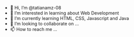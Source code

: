 - 👋 Hi, I’m @tatianamz-08
- 👀 I’m interested in learning about Web Development
- 🌱 I’m currently learning HTML, CSS, Javascript and Java
- 💞️ I’m looking to collaborate on ...
- 📫 How to reach me ...

<!---
tatianamz-08/tatianamz-08 is a ✨ special ✨ repository because its `README.md` (this file) appears on your GitHub profile.
You can click the Preview link to take a look at your changes.
--->
